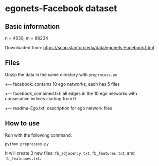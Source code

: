 # egonets-Facebook dataset

## Basic information

n = 4039, m = 88234

Downloaded from:	https://snap.stanford.edu/data/egonets-Facebook.html

## Files

Unzip the data in the same directory with `preprocess.py`

+-- facebook:				contains 10 ego networks, each has 5 files

+-- facebook_combined.txt:	all edges in the 10 ego networks with consecutive indices starting from 0

+-- readme-Ego.txt:			description for ego network files


## How to use

Run with the following command:

` python preprocess.py
`

It will create 3 new files: `fb_adjacency.txt`, `fb_features.txt`, and `fb_featnames.txt`.
